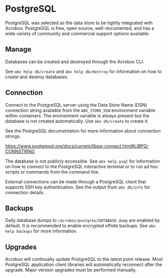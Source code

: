 # PostgreSQL

PostgreSQL was selected as the data store to be tightly integrated with
Acrobox. PostgreSQL is free, open source, well-documented, and has a wide
variety of community and commercial support options available.

## Manage

Databases can be created and destroyed through the Acrobox CLI.

See `abx help db/create` and `abx help db/destroy` for information on how to
create and destroy databases.

## Connection

Connect to the PostgreSQL server using the Data Store Name (DSN) connection
string available from the `ABX_STORE_DSN` environment variable within
containers. The environment variable is always present but the database is not
created automatically. Use `abx db/create` to create it.

See the PostgreSQL documentation for more information about connection strings.

https://www.postgresql.org/docs/current/libpq-connect.html#LIBPQ-CONNSTRING

The database is not publicly accessible. See `abx help psql` for information on
how to connect to the PostgreSQL interactive terminal or to run ad hoc scripts
or commands from the command line.

External connections can be made through a PostgreSQL client that supports SSH
key authentication. See the output from `abx db/info` for connection details.

## Backups

Daily database dumps to `/acrobox/postgres/DATABASE.dump` are enabled by
default. It is recommended to enable encrypted offsite backups. See `abx help
backups` for more information.

## Upgrades

Acrobox will continually update PostgreSQL to the latest point release. Most
PostgreSQL application client libraries will automatically reconnect after the
upgrade. Major version upgrades must be performed manually.
